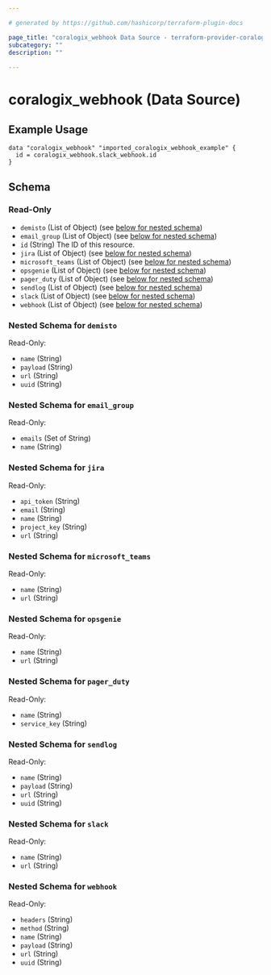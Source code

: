 ```yaml
---

# generated by https://github.com/hashicorp/terraform-plugin-docs

page_title: "coralogix_webhook Data Source - terraform-provider-coralogix"
subcategory: ""
description: ""
  
---
```


# coralogix_webhook (Data Source)

## Example Usage

```hcl
data "coralogix_webhook" "imported_coralogix_webhook_example" {
  id = coralogix_webhook.slack_webhook.id
}
```

<!-- schema generated by tfplugindocs -->

## Schema

### Read-Only

- `demisto` (List of Object) (see [below for nested schema](#nestedatt--demisto))
- `email_group` (List of Object) (see [below for nested schema](#nestedatt--email_group))
- `id` (String) The ID of this resource.
- `jira` (List of Object) (see [below for nested schema](#nestedatt--jira))
- `microsoft_teams` (List of Object) (see [below for nested schema](#nestedatt--microsoft_teams))
- `opsgenie` (List of Object) (see [below for nested schema](#nestedatt--opsgenie))
- `pager_duty` (List of Object) (see [below for nested schema](#nestedatt--pager_duty))
- `sendlog` (List of Object) (see [below for nested schema](#nestedatt--sendlog))
- `slack` (List of Object) (see [below for nested schema](#nestedatt--slack))
- `webhook` (List of Object) (see [below for nested schema](#nestedatt--webhook))

<a id="nestedatt--demisto"></a>

### Nested Schema for `demisto`

Read-Only:

- `name` (String)
- `payload` (String)
- `url` (String)
- `uuid` (String)

<a id="nestedatt--email_group"></a>

### Nested Schema for `email_group`

Read-Only:

- `emails` (Set of String)
- `name` (String)

<a id="nestedatt--jira"></a>

### Nested Schema for `jira`

Read-Only:

- `api_token` (String)
- `email` (String)
- `name` (String)
- `project_key` (String)
- `url` (String)

<a id="nestedatt--microsoft_teams"></a>

### Nested Schema for `microsoft_teams`

Read-Only:

- `name` (String)
- `url` (String)

<a id="nestedatt--opsgenie"></a>

### Nested Schema for `opsgenie`

Read-Only:

- `name` (String)
- `url` (String)

<a id="nestedatt--pager_duty"></a>

### Nested Schema for `pager_duty`

Read-Only:

- `name` (String)
- `service_key` (String)

<a id="nestedatt--sendlog"></a>

### Nested Schema for `sendlog`

Read-Only:

- `name` (String)
- `payload` (String)
- `url` (String)
- `uuid` (String)

<a id="nestedatt--slack"></a>

### Nested Schema for `slack`

Read-Only:

- `name` (String)
- `url` (String)

<a id="nestedatt--webhook"></a>

### Nested Schema for `webhook`

Read-Only:

- `headers` (String)
- `method` (String)
- `name` (String)
- `payload` (String)
- `url` (String)
- `uuid` (String)


